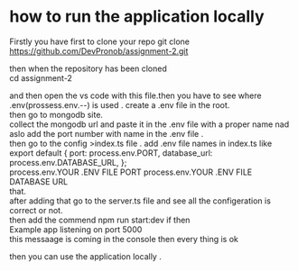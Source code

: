 # how to run the application locally

Firstly you have first to clone your repo
git clone https://github.com/DevPronob/assignment-2.git

then when the repository has been cloned <br/>
cd assignment-2

and then open the vs code with this file.then you have to see where .env(prossess.env.--) is used .
create a .env file in the root. <br/> then go to  mongodb site. <br/>
collect the mongodb url and paste it in the .env file with a proper name 
nad aslo add the port number with name in the .env file . <br/>
then go to the config >index.ts file . add .env file names in index.ts like <br/>
export default {
  port: process.env.PORT,
  database_url: process.env.DATABASE_URL,
};
<br/>
process.env.YOUR .ENV FILE PORT
process.env.YOUR .ENV FILE DATABASE URL
<br/>
that. 
<br/> after adding that go to the server.ts file and see all the configeration is correct or not.<br/>
then add the commend 
npm run start:dev
if then <br/>
Example app listening on port 5000 <br/>
this messaage is coming in the console then every thing is ok <br/>

then you can use the application locally .

